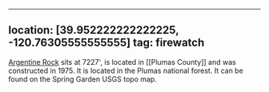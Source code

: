 
---
location: [39.952222222222225, -120.76305555555555]
tag: firewatch
---

[Argentine Rock](http://www.peakbagging.com/CALookoutPhotos/ArgentineRocks.html) sits at 7227', is located in [[Plumas County]] and was constructed in 1975. It is located in the Plumas national forest. It can be found on the Spring Garden USGS topo map.
